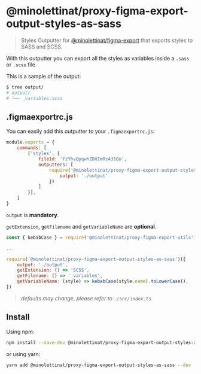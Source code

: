 # @minolettinat/proxy-figma-export-output-styles-as-sass

> Styles Outputter for [@minolettinat/figma-export](https://github.com/marcomontalbano/figma-export) that exports styles to SASS and SCSS.

With this outputter you can export all the styles as variables inside a `.sass` or `.scss` file.

This is a sample of the output:

```sh
$ tree output/
# output/
# └── _variables.scss
```


## .figmaexportrc.js

You can easily add this outputter to your `.figmaexportrc.js`:

```js
module.exports = {
    commands: [
        ['styles', {
            fileId: 'fzYhvQpqwhZDUImRz431Qo',
            outputters: [
                require('@minolettinat/proxy-figma-export-output-styles-as-sass')({
                    output: './output'
                })
            ]
        }],
    ]
}
```

`output` is **mandatory**.

`getExtension`, `getFilename` and `getVariableName` are **optional**.

```js
const { kebabCase } = require('@minolettinat/proxy-figma-export-utils');

...

require('@minolettinat/proxy-figma-export-output-styles-as-sass')({
    output: './output',
    getExtension: () => 'SCSS',
    getFilename: () => '_variables',
    getVariableName: (style) => kebabCase(style.name).toLowerCase(),
})
```

> *defaults may change, please refer to `./src/index.ts`*

## Install

Using npm:

```sh
npm install --save-dev @minolettinat/proxy-figma-export-output-styles-as-sass
```

or using yarn:

```sh
yarn add @minolettinat/proxy-figma-export-output-styles-as-sass --dev
```
